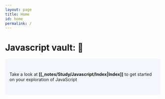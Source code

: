 ```yaml
---
layout: page
title: Home
id: home
permalink: /
---
```


# Javascript vault: 🌱

<p style="padding: 3em 1em; background: #f5f7ff; border-radius: 4px;">
  Take a look at <span style="font-weight: bold">[[_notes/Study/Javascript/Index|Index]]</span> to get started on your exploration of JavaScript
</p>


<style>
  .wrapper {
    max-width: 46em;
  }
</style>
